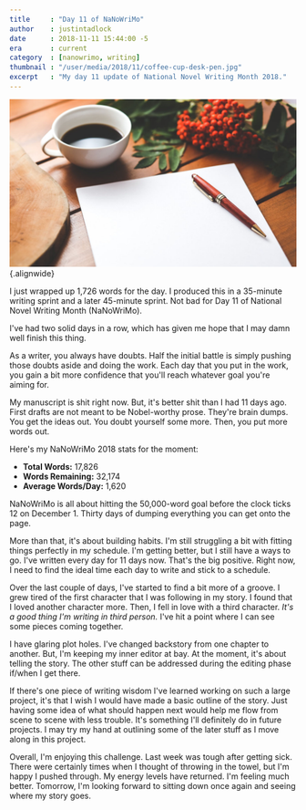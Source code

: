 ```yaml
---
title     : "Day 11 of NaNoWriMo"
author    : justintadlock
date      : 2018-11-11 15:44:00 -5
era       : current
category  : [nanowrimo, writing]
thumbnail : "/user/media/2018/11/coffee-cup-desk-pen.jpg"
excerpt   : "My day 11 update of National Novel Writing Month 2018."
---
```


![A coffee cup sitting on a desk next to a blank sheet of paper with a pen on top of it.](/user/media/2018/11/coffee-cup-desk-pen.jpg){.alignwide}

I just wrapped up 1,726 words for the day.  I produced this in a 35-minute writing sprint and a later 45-minute sprint.  Not bad for Day 11 of National Novel Writing Month (NaNoWriMo).

I've had two solid days in a row, which has given me hope that I may damn well finish this thing.

As a writer, you always have doubts.  Half the initial battle is simply pushing those doubts aside and doing the work.  Each day that you put in the work, you gain a bit more confidence that you'll reach whatever goal you're aiming for.

My manuscript is shit right now.  But, it's better shit than I had 11 days ago.  First drafts are not meant to be Nobel-worthy prose.  They're brain dumps.  You get the ideas out.  You doubt yourself some more.  Then, you put more words out.

Here's my NaNoWriMo 2018 stats for the moment:

- **Total Words:** 17,826
- **Words Remaining:** 32,174
- **Average Words/Day:** 1,620

NaNoWriMo is all about hitting the 50,000-word goal before the clock ticks 12 on December 1.  Thirty days of dumping everything you can get onto the page.

More than that, it's about building habits.  I'm still struggling a bit with fitting things perfectly in my schedule.  I'm getting better, but I still have a ways to go.  I've written every day for 11 days now.  That's the big positive.  Right now, I need to find the ideal time each day to write and stick to a schedule.

Over the last couple of days, I've started to find a bit more of a groove.  I grew tired of the first character that I was following in my story.  I found that I loved another character more.  Then, I fell in love with a third character.  _It's a good thing I'm writing in third person._  I've hit a point where I can see some pieces coming together.

I have glaring plot holes.  I've changed backstory from one chapter to another.  But, I'm keeping my inner editor at bay.  At the moment, it's about telling the story.  The other stuff can be addressed during the editing phase if/when I get there.

If there's one piece of writing wisdom I've learned working on such a large project, it's that I wish I would have made a basic outline of the story.  Just having some idea of what should happen next would help me flow from scene to scene with less trouble.  It's something I'll definitely do in future projects.  I may try my hand at outlining some of the later stuff as I move along in this project.

Overall, I'm enjoying this challenge.  Last week was tough after getting sick.  There were certainly times when I thought of throwing in the towel, but I'm happy I pushed through.  My energy levels have returned.  I'm feeling much better.  Tomorrow, I'm looking forward to sitting down once again and seeing where my story goes.
